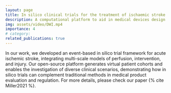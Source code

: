 ```yaml
---
layout: page
title: In silico clinical trials for the treatment of ischaemic stroke
description: A computational platform to aid in medical devices design and clinical decision making
img: assets/video/DWI.mp4
importance: 4
# category:
related_publications: true
---
```


In our work, we developed an event-based in silico trial framework for acute ischemic stroke, integrating multi-scale models of perfusion, intervention, and injury. Our open-source platform generates virtual patient cohorts and enables the investigation of diverse clinical scenarios, demonstrating how in silico trials can complement traditional methods in medical product evaluation and regulation. For more details, please check our paper {% cite Miller2021 %}.
